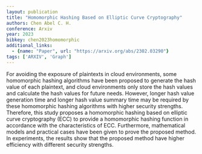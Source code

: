 ```yaml
---
layout: publication
title: "Homomorphic Hashing Based on Elliptic Curve Cryptography"
authors: Chen Abel C. H.
conference: Arxiv
year: 2023
bibkey: chen2023homomorphic
additional_links:
  - {name: "Paper", url: "https://arxiv.org/abs/2302.03290"}
tags: ['ARXIV', 'Graph']
---
```

For avoiding the exposure of plaintexts in cloud environments, some homomorphic
hashing algorithms have been proposed to generate the hash value of each
plaintext, and cloud environments only store the hash values and calculate the
hash values for future needs. However, longer hash value generation time and
longer hash value summary time may be required by these homomorphic hashing
algorithms with higher security strengths. Therefore, this study proposes a
homomorphic hashing based on elliptic curve cryptography (ECC) to provide a
homomorphic hashing function in accordance with the characteristics of ECC.
Furthermore, mathematical models and practical cases have been given to prove
the proposed method. In experiments, the results show that the proposed method
have higher efficiency with different security strengths.
